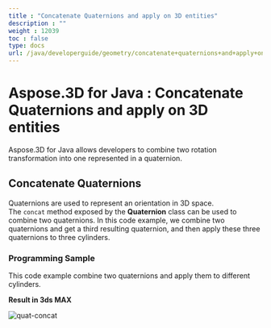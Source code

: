 ```yaml
---
title : "Concatenate Quaternions and apply on 3D entities" 
description : "" 
weight : 12039 
toc : false
type: docs
url: /java/developerguide/geometry/concatenate+quaternions+and+apply+on+3d+entities/
---
```


# Aspose.3D for Java : Concatenate Quaternions and apply on 3D entities


Aspose.3D for Java allows developers to combine two rotation transformation into one represented in a quaternion.

## Concatenate Quaternions

Quaternions are used to represent an orientation in 3D space. The `concat` method exposed by the **Quaternion** class can be used to combine two quaternions. In this code example, we combine two quaternions and get a third resulting quaternion, and then apply these three quaternions to three cylinders.

### Programming Sample

This code example combine two quaternions and apply them to different cylinders.

  
  

**Result in 3ds MAX**

![quat-concat](https://docs2.aspose.com/3d/java/attachments/19923003/20119580.png)

